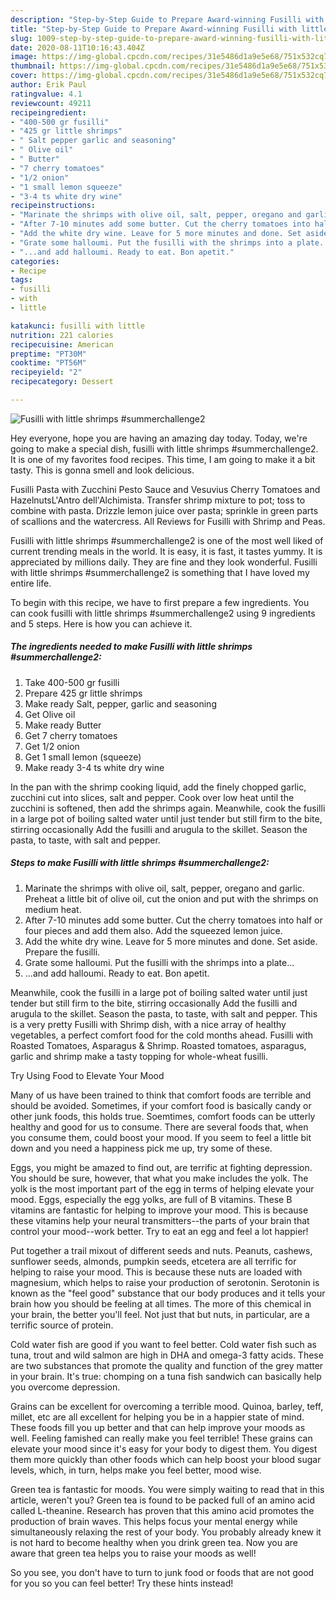 ```yaml
---
description: "Step-by-Step Guide to Prepare Award-winning Fusilli with little shrimps #summerchallenge2"
title: "Step-by-Step Guide to Prepare Award-winning Fusilli with little shrimps #summerchallenge2"
slug: 1009-step-by-step-guide-to-prepare-award-winning-fusilli-with-little-shrimps-summerchallenge2
date: 2020-08-11T10:16:43.404Z
image: https://img-global.cpcdn.com/recipes/31e5486d1a9e5e68/751x532cq70/fusilli-with-little-shrimps-summerchallenge2-recipe-main-photo.jpg
thumbnail: https://img-global.cpcdn.com/recipes/31e5486d1a9e5e68/751x532cq70/fusilli-with-little-shrimps-summerchallenge2-recipe-main-photo.jpg
cover: https://img-global.cpcdn.com/recipes/31e5486d1a9e5e68/751x532cq70/fusilli-with-little-shrimps-summerchallenge2-recipe-main-photo.jpg
author: Erik Paul
ratingvalue: 4.1
reviewcount: 49211
recipeingredient:
- "400-500 gr fusilli"
- "425 gr little shrimps"
- " Salt pepper garlic and seasoning"
- " Olive oil"
- " Butter"
- "7 cherry tomatoes"
- "1/2 onion"
- "1 small lemon squeeze"
- "3-4 ts white dry wine"
recipeinstructions:
- "Marinate the shrimps with olive oil, salt, pepper, oregano and garlic. Preheat a little bit of olive oil, cut the onion and put with the shrimps on medium heat."
- "After 7-10 minutes add some butter. Cut the cherry tomatoes into half or four pieces and add them also. Add the squeezed lemon juice."
- "Add the white dry wine. Leave for 5 more minutes and done. Set aside. Prepare the fusilli."
- "Grate some halloumi. Put the fusilli with the shrimps into a plate..."
- "...and add halloumi. Ready to eat. Bon apetit."
categories:
- Recipe
tags:
- fusilli
- with
- little

katakunci: fusilli with little 
nutrition: 221 calories
recipecuisine: American
preptime: "PT30M"
cooktime: "PT56M"
recipeyield: "2"
recipecategory: Dessert

---
```



![Fusilli with little shrimps #summerchallenge2](https://img-global.cpcdn.com/recipes/31e5486d1a9e5e68/751x532cq70/fusilli-with-little-shrimps-summerchallenge2-recipe-main-photo.jpg)

Hey everyone, hope you are having an amazing day today. Today, we're going to make a special dish, fusilli with little shrimps #summerchallenge2. It is one of my favorites food recipes. This time, I am going to make it a bit tasty. This is gonna smell and look delicious.

Fusilli Pasta with Zucchini Pesto Sauce and Vesuvius Cherry Tomatoes and HazelnutsL&#39;Antro dell&#39;Alchimista. Transfer shrimp mixture to pot; toss to combine with pasta. Drizzle lemon juice over pasta; sprinkle in green parts of scallions and the watercress. All Reviews for Fusilli with Shrimp and Peas.

Fusilli with little shrimps #summerchallenge2 is one of the most well liked of current trending meals in the world. It is easy, it is fast, it tastes yummy. It is appreciated by millions daily. They are fine and they look wonderful. Fusilli with little shrimps #summerchallenge2 is something that I have loved my entire life.


To begin with this recipe, we have to first prepare a few ingredients. You can cook fusilli with little shrimps #summerchallenge2 using 9 ingredients and 5 steps. Here is how you can achieve it.

<!--inarticleads1-->

##### The ingredients needed to make Fusilli with little shrimps #summerchallenge2:

1. Take 400-500 gr fusilli
1. Prepare 425 gr little shrimps
1. Make ready  Salt, pepper, garlic and seasoning
1. Get  Olive oil
1. Make ready  Butter
1. Get 7 cherry tomatoes
1. Get 1/2 onion
1. Get 1 small lemon (squeeze)
1. Make ready 3-4 ts white dry wine


In the pan with the shrimp cooking liquid, add the finely chopped garlic, zucchini cut into slices, salt and pepper. Cook over low heat until the zucchini is softened, then add the shrimps again. Meanwhile, cook the fusilli in a large pot of boiling salted water until just tender but still firm to the bite, stirring occasionally Add the fusilli and arugula to the skillet. Season the pasta, to taste, with salt and pepper. 

<!--inarticleads2-->

##### Steps to make Fusilli with little shrimps #summerchallenge2:

1. Marinate the shrimps with olive oil, salt, pepper, oregano and garlic. Preheat a little bit of olive oil, cut the onion and put with the shrimps on medium heat.
1. After 7-10 minutes add some butter. Cut the cherry tomatoes into half or four pieces and add them also. Add the squeezed lemon juice.
1. Add the white dry wine. Leave for 5 more minutes and done. Set aside. Prepare the fusilli.
1. Grate some halloumi. Put the fusilli with the shrimps into a plate...
1. ...and add halloumi. Ready to eat. Bon apetit.


Meanwhile, cook the fusilli in a large pot of boiling salted water until just tender but still firm to the bite, stirring occasionally Add the fusilli and arugula to the skillet. Season the pasta, to taste, with salt and pepper. This is a very pretty Fusilli with Shrimp dish, with a nice array of healthy vegetables, a perfect comfort food for the cold months ahead. Fusilli with Roasted Tomatoes, Asparagus &amp; Shrimp. Roasted tomatoes, asparagus, garlic and shrimp make a tasty topping for whole-wheat fusilli. 

Try Using Food to Elevate Your Mood


Many of us have been trained to think that comfort foods are terrible and should be avoided. Sometimes, if your comfort food is basically candy or other junk foods, this holds true. Soemtimes, comfort foods can be utterly healthy and good for us to consume. There are several foods that, when you consume them, could boost your mood. If you seem to feel a little bit down and you need a happiness pick me up, try some of these.

Eggs, you might be amazed to find out, are terrific at fighting depression. You should be sure, however, that what you make includes the yolk. The yolk is the most important part of the egg in terms of helping elevate your mood. Eggs, especially the egg yolks, are full of B vitamins. These B vitamins are fantastic for helping to improve your mood. This is because these vitamins help your neural transmitters--the parts of your brain that control your mood--work better. Try to eat an egg and feel a lot happier!

Put together a trail mixout of different seeds and nuts. Peanuts, cashews, sunflower seeds, almonds, pumpkin seeds, etcetera are all terrific for helping to raise your mood. This is because these nuts are loaded with magnesium, which helps to raise your production of serotonin. Serotonin is known as the "feel good" substance that our body produces and it tells your brain how you should be feeling at all times. The more of this chemical in your brain, the better you'll feel. Not just that but nuts, in particular, are a terrific source of protein.

Cold water fish are good if you want to feel better. Cold water fish such as tuna, trout and wild salmon are high in DHA and omega-3 fatty acids. These are two substances that promote the quality and function of the grey matter in your brain. It's true: chomping on a tuna fish sandwich can basically help you overcome depression. 

Grains can be excellent for overcoming a terrible mood. Quinoa, barley, teff, millet, etc are all excellent for helping you be in a happier state of mind. These foods fill you up better and that can help improve your moods as well. Feeling famished can really make you feel terrible! These grains can elevate your mood since it's easy for your body to digest them. You digest them more quickly than other foods which can help boost your blood sugar levels, which, in turn, helps make you feel better, mood wise.

Green tea is fantastic for moods. You were simply waiting to read that in this article, weren't you? Green tea is found to be packed full of an amino acid called L-theanine. Research has proven that this amino acid promotes the production of brain waves. This helps focus your mental energy while simultaneously relaxing the rest of your body. You probably already knew it is not hard to become healthy when you drink green tea. Now you are aware that green tea helps you to raise your moods as well!

So you see, you don't have to turn to junk food or foods that are not good for you so you can feel better! Try  these hints  instead!

